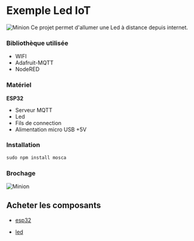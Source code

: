 # Exemple Led IoT
![Minion](https://hackster.imgix.net/uploads/attachments/716727/th_LTUO2dquex.jpg?auto=compress%2Cformat&w=900&h=675&fit=min)
Ce projet permet d'allumer une Led à distance depuis internet.

### Bibliothèque utilisée

* WIFI
* Adafruit-MQTT
* NodeRED

### Matériel

**ESP32**
* Serveur MQTT
* Led
* Fils de connection
* Alimentation micro USB +5V

### Installation

``` js
sudo npm install mosca
```

### Brochage

![Minion](https://www.notion.so/image/https%3A%2F%2Fs3-us-west-2.amazonaws.com%2Fsecure.notion-static.com%2F18b317d9-6e61-4d3e-a805-f7810237b563%2Fled-iot.png?width=2880)

## Acheter les composants

* [esp32](https://hackspark.fr/fr/266-esp32)

* [led](https://hackspark.fr/fr/electronique/400-8mm-red-led.html)
